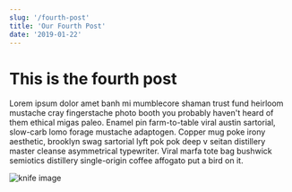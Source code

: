 ```yaml
---
slug: '/fourth-post'
title: 'Our Fourth Post'
date: '2019-01-22'
---
```


# This is the fourth post

Lorem ipsum dolor amet banh mi mumblecore shaman trust fund heirloom mustache cray fingerstache photo booth you probably haven't heard of them ethical migas paleo. Enamel pin farm-to-table viral austin sartorial, slow-carb lomo forage mustache adaptogen. Copper mug poke irony aesthetic, brooklyn swag sartorial lyft pok pok deep v seitan distillery master cleanse asymmetrical typewriter. Viral marfa tote bag bushwick semiotics distillery single-origin coffee affogato put a bird on it.

![knife image](img13.jpg)
